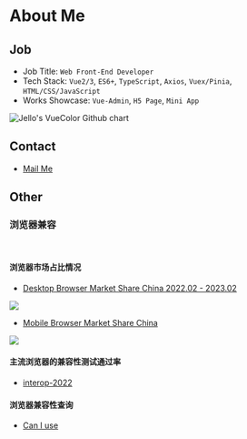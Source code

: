 
<!-- github-calendar 带解决问题：自定义属性 data-count 找不到， -->
 <!-- <script>
    import { inBrowser, useRoute } from 'vitepress'
    import { onMounted, nextTick, watch } from 'vue';
    import GitHubCalendar from 'github-calendar'
    import "github-calendar/dist/github-calendar-responsive.css"

    export default {
        setup() {
            onMounted(() => {
            const route = useRoute()
            watch(
                () => route.path,
                () => nextTick(() => {
                if (inBrowser)
                    GitHubCalendar(".calendar", "Johnwjl", {
                        responsive: true,
                        tooltips: true
                    })
                }),
                { immediate: true },
            )
            });
        },
    }
</script> -->

# About Me

## Job

- Job Title: `Web Front-End Developer`
- Tech Stack: `Vue2/3`, `ES6+`, `TypeScript`, `Axios`, `Vuex/Pinia`, `HTML/CSS/JavaScript`
- Works Showcase: `Vue-Admin`, `H5 Page`, `Mini App`

<img src="http://ghchart.rshah.org/johnwjl" alt="Jello's VueColor Github chart" />

<!-- 
<div class="calendar">
    Loading stuff
    Loading the data just for you. 
</div> 
-->

## Contact

- [Mail Me](mailto:wangjinlong@jellowang.cn)

## Other

### 浏览器兼容

<br>

#### 浏览器市场占比情况

- [Desktop Browser Market Share China 2022.02 - 2023.02](https://gs.statcounter.com/browser-market-share/desktop/china/#monthly-202202-202302-bar)

![](https://s2.loli.net/2023/02/24/gIdsxX563ptvwHA.png)

- [Mobile Browser Market Share China](https://gs.statcounter.com/browser-market-share/mobile/china/#monthly-202201-202301-bar)

![](https://s2.loli.net/2023/02/24/LHfOlP3XYRJhTKF.png)

#### 主流浏览器的兼容性测试通过率

- [interop-2022](https://wpt.fyi/interop-2022?stable)

#### 浏览器兼容性查询

- [Can I use](https://caniuse.com/)